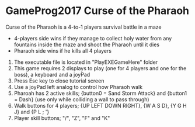 # GameProg2017 Curse of the Pharaoh
Curse of the Pharaoh is a 4-to-1 players survival battle in a maze

- 4-players side wins if they manage to collect holy water from any fountains inside the maze and shoot the Pharaoh until it dies
- Pharaoh side wins if he kills all 4 players

1. The executable file is located in "PlayEXEGameHere" folder
2. This game requires 2 displays to play (one for 4 players and one for the boss), a keyboard and a joyPad
3. Press Esc key to close tutorial screen
4. Use a joyPad left analog to control how Pharaoh walk
5. Pharoah has 2 active skills; {button0 = Sand Storm Attack} and {button1 = Dash} (use only while colliding a wall to pass through)
6. Walk buttons for 4 players; {UP LEFT DOWN RIGHT}, {W A S D}, {Y G H J} and {P L ; '}
7. Player skill buttons; "/", "Z", "F" and "K"
